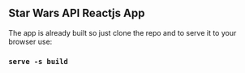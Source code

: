 ## Star Wars API Reactjs App

The app is already built so just clone the repo and to serve it to your browser use:
### `serve -s build`
